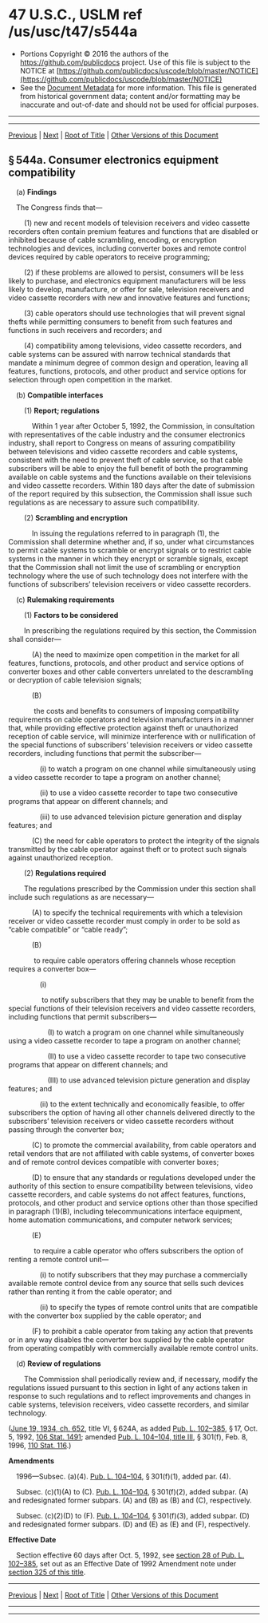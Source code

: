 ---
---

# 47 U.S.C., USLM ref /us/usc/t47/s544a

* Portions Copyright © 2016 the authors of the https://github.com/publicdocs project.
  Use of this file is subject to the NOTICE at [https://github.com/publicdocs/uscode/blob/master/NOTICE](https://github.com/publicdocs/uscode/blob/master/NOTICE)
* See the [Document Metadata](././../../../../../..//README.md) for more information.
  This file is generated from historical government data; content and/or formatting may be inaccurate and out-of-date and should not be used for official purposes.

----------
----------

[Previous](./../../../../../..//us/usc/t47/ch5/schV–A/ptIII/m__us_usc_t47_s544.md) | [Next](./../../../../../..//us/usc/t47/ch5/schV–A/ptIII/m__us_usc_t47_s545.md) | [Root of Title](./../../../../../../) | [Other Versions of this Document](https://publicdocs.github.io/go/links?ns=uslm&ref=%2Fus%2Fusc%2Ft47%2Fs544a)

## § 544a. Consumer electronics equipment compatibility

    (a) __Findings__ 

    The Congress finds that—

        (1) new and recent models of television receivers and video cassette recorders often contain premium features and functions that are disabled or inhibited because of cable scrambling, encoding, or encryption technologies and devices, including converter boxes and remote control devices required by cable operators to receive programming;

        (2) if these problems are allowed to persist, consumers will be less likely to purchase, and electronics equipment manufacturers will be less likely to develop, manufacture, or offer for sale, television receivers and video cassette recorders with new and innovative features and functions;

        (3) cable operators should use technologies that will prevent signal thefts while permitting consumers to benefit from such features and functions in such receivers and recorders; and

        (4) compatibility among televisions, video cassette recorders, and cable systems can be assured with narrow technical standards that mandate a minimum degree of common design and operation, leaving all features, functions, protocols, and other product and service options for selection through open competition in the market.

    (b) __Compatible interfaces__ 

        (1) __Report; regulations__ 

            Within 1 year after October 5, 1992, the Commission, in consultation with representatives of the cable industry and the consumer electronics industry, shall report to Congress on means of assuring compatibility between televisions and video cassette recorders and cable systems, consistent with the need to prevent theft of cable service, so that cable subscribers will be able to enjoy the full benefit of both the programming available on cable systems and the functions available on their televisions and video cassette recorders. Within 180 days after the date of submission of the report required by this subsection, the Commission shall issue such regulations as are necessary to assure such compatibility.

        (2) __Scrambling and encryption__ 

            In issuing the regulations referred to in paragraph (1), the Commission shall determine whether and, if so, under what circumstances to permit cable systems to scramble or encrypt signals or to restrict cable systems in the manner in which they encrypt or scramble signals, except that the Commission shall not limit the use of scrambling or encryption technology where the use of such technology does not interfere with the functions of subscribers’ television receivers or video cassette recorders.

    (c) __Rulemaking requirements__ 

        (1) __Factors to be considered__ 

        In prescribing the regulations required by this section, the Commission shall consider—

            (A) the need to maximize open competition in the market for all features, functions, protocols, and other product and service options of converter boxes and other cable converters unrelated to the descrambling or decryption of cable television signals;

            (B)

             the costs and benefits to consumers of imposing compatibility requirements on cable operators and television manufacturers in a manner that, while providing effective protection against theft or unauthorized reception of cable service, will minimize interference with or nullification of the special functions of subscribers’ television receivers or video cassette recorders, including functions that permit the subscriber—

                (i) to watch a program on one channel while simultaneously using a video cassette recorder to tape a program on another channel;

                (ii) to use a video cassette recorder to tape two consecutive programs that appear on different channels; and

                (iii) to use advanced television picture generation and display features; and

            (C) the need for cable operators to protect the integrity of the signals transmitted by the cable operator against theft or to protect such signals against unauthorized reception.

        (2) __Regulations required__ 

        The regulations prescribed by the Commission under this section shall include such regulations as are necessary—

            (A) to specify the technical requirements with which a television receiver or video cassette recorder must comply in order to be sold as “cable compatible” or “cable ready”;

            (B)

             to require cable operators offering channels whose reception requires a converter box—

                (i)

                 to notify subscribers that they may be unable to benefit from the special functions of their television receivers and video cassette recorders, including functions that permit subscribers—

                    (I) to watch a program on one channel while simultaneously using a video cassette recorder to tape a program on another channel;

                    (II) to use a video cassette recorder to tape two consecutive programs that appear on different channels; and

                    (III) to use advanced television picture generation and display features; and

                (ii) to the extent technically and economically feasible, to offer subscribers the option of having all other channels delivered directly to the subscribers’ television receivers or video cassette recorders without passing through the converter box;

            (C) to promote the commercial availability, from cable operators and retail vendors that are not affiliated with cable systems, of converter boxes and of remote control devices compatible with converter boxes;

            (D) to ensure that any standards or regulations developed under the authority of this section to ensure compatibility between televisions, video cassette recorders, and cable systems do not affect features, functions, protocols, and other product and service options other than those specified in paragraph (1)(B), including telecommunications interface equipment, home automation communications, and computer network services;

            (E)

             to require a cable operator who offers subscribers the option of renting a remote control unit—

                (i) to notify subscribers that they may purchase a commercially available remote control device from any source that sells such devices rather than renting it from the cable operator; and

                (ii) to specify the types of remote control units that are compatible with the converter box supplied by the cable operator; and

            (F) to prohibit a cable operator from taking any action that prevents or in any way disables the converter box supplied by the cable operator from operating compatibly with commercially available remote control units.

    (d) __Review of regulations__ 

        The Commission shall periodically review and, if necessary, modify the regulations issued pursuant to this section in light of any actions taken in response to such regulations and to reflect improvements and changes in cable systems, television receivers, video cassette recorders, and similar technology.

([June 19, 1934, ch. 652][/us/act/1934-06-19/ch652], title VI, § 624A, as added [Pub. L. 102–385][/us/pl/102/385], § 17, Oct. 5, 1992, [106 Stat. 1491][/us/stat/106/1491]; amended [Pub. L. 104–104, title III][/us/pl/104/104/tIII], § 301(f), Feb. 8, 1996, [110 Stat. 116][/us/stat/110/116].)

 __Amendments__ 

    1996—Subsec. (a)(4). [Pub. L. 104–104][/us/pl/104/104], § 301(f)(1), added par. (4).

    Subsec. (c)(1)(A) to (C). [Pub. L. 104–104][/us/pl/104/104], § 301(f)(2), added subpar. (A) and redesignated former subpars. (A) and (B) as (B) and (C), respectively.

    Subsec. (c)(2)(D) to (F). [Pub. L. 104–104][/us/pl/104/104], § 301(f)(3), added subpar. (D) and redesignated former subpars. (D) and (E) as (E) and (F), respectively.

 __Effective Date__ 

    Section effective 60 days after Oct. 5, 1992, see [section 28 of Pub. L. 102–385][/us/pl/102/385/s28], set out as an Effective Date of 1992 Amendment note under [section 325 of this title][/us/usc/t47/s325].

----------

[Previous](./../../../../../..//us/usc/t47/ch5/schV–A/ptIII/m__us_usc_t47_s544.md) | [Next](./../../../../../..//us/usc/t47/ch5/schV–A/ptIII/m__us_usc_t47_s545.md) | [Root of Title](./../../../../../../) | [Other Versions of this Document](https://publicdocs.github.io/go/links?ns=uslm&ref=%2Fus%2Fusc%2Ft47%2Fs544a)

----------
----------

[/us/act/1934-06-19/ch652]: https://publicdocs.github.io/go/links?ns=uslm&ref=%2Fus%2Fact%2F1934-06-19%2Fch652
[/us/pl/102/385]: https://publicdocs.github.io/go/links?ns=uslm&ref=%2Fus%2Fpl%2F102%2F385
[/us/stat/106/1491]: https://publicdocs.github.io/go/links?ns=uslm&ref=%2Fus%2Fstat%2F106%2F1491
[/us/pl/104/104/tIII]: https://publicdocs.github.io/go/links?ns=uslm&ref=%2Fus%2Fpl%2F104%2F104%2FtIII
[/us/stat/110/116]: https://publicdocs.github.io/go/links?ns=uslm&ref=%2Fus%2Fstat%2F110%2F116
[/us/pl/104/104]: https://publicdocs.github.io/go/links?ns=uslm&ref=%2Fus%2Fpl%2F104%2F104
[/us/pl/104/104]: https://publicdocs.github.io/go/links?ns=uslm&ref=%2Fus%2Fpl%2F104%2F104
[/us/pl/104/104]: https://publicdocs.github.io/go/links?ns=uslm&ref=%2Fus%2Fpl%2F104%2F104
[/us/pl/102/385/s28]: https://publicdocs.github.io/go/links?ns=uslm&ref=%2Fus%2Fpl%2F102%2F385%2Fs28
[/us/usc/t47/s325]: https://publicdocs.github.io/go/links?ns=uslm&ref=%2Fus%2Fusc%2Ft47%2Fs325


